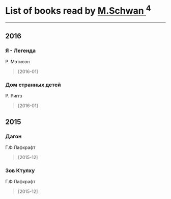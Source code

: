 # List of books read by [M.Schwan ](https://plus.google.com/101892939810731181399)<sup>4</sup>
---

## 2016

### Я - Легенда
Р. Мэтисон
> [2016-01] 


### Дом странных детей
Р. Риггз
> [2016-01] 



## 2015

### Дагон
Г.Ф.Лафкрафт
> [2015-12] 


### Зов Ктулху
Г.Ф.Лафкрафт
> [2015-12] 




